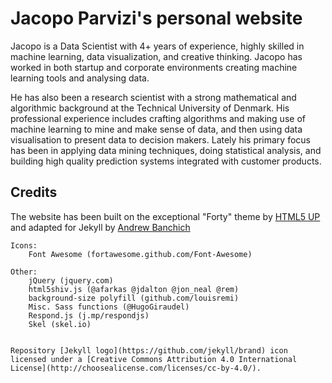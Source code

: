 # Jacopo Parvizi's personal website
Jacopo is a Data Scientist with 4+ years of experience, highly skilled in machine learning, data visualization, and creative thinking.
Jacopo has worked in both startup and corporate environments creating machine learning tools and analysing data.

He has also been a research scientist with a strong mathematical and algorithmic background at the Technical University of Denmark.
His professional experience includes crafting algorithms and making use of machine learning to mine and make sense of data, and then using data visualisation to present data to decision makers.
Lately his primary focus has been in applying data mining techniques, doing statistical analysis, and building high quality prediction systems integrated with customer products.

## Credits

The website has been built on the exceptional "Forty" theme by [HTML5 UP](https://html5up.net/) and adapted for Jekyll by [Andrew Banchich](https://github.com/andrewbanchich/forty-jekyll-theme)

	Icons:
		Font Awesome (fortawesome.github.com/Font-Awesome)

	Other:
		jQuery (jquery.com)
		html5shiv.js (@afarkas @jdalton @jon_neal @rem)
		background-size polyfill (github.com/louisremi)
		Misc. Sass functions (@HugoGiraudel)
		Respond.js (j.mp/respondjs)
		Skel (skel.io)
```

Repository [Jekyll logo](https://github.com/jekyll/brand) icon licensed under a [Creative Commons Attribution 4.0 International License](http://choosealicense.com/licenses/cc-by-4.0/).
